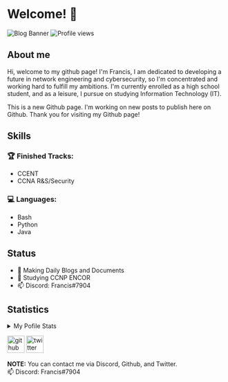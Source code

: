 # Welcome! 👋

![Blog Banner](https://user-images.githubusercontent.com/75497349/107621442-3cbcdc80-6c91-11eb-883a-c813710c2a67.png)
![Profile views](https://gpvc.arturio.dev/Sss)  

## About me
Hi, welcome to my github page! I'm Francis, I am dedicated to developing a future in network engineering and cybersecurity, so I'm concentrated and working hard to fulfill my ambitions. I'm currently enrolled as a high school student, and as a leisure, I pursue on studying Information Technology (IT). 

This is a new Github page. I'm working on new posts to publish here on Github. Thank you for visiting my Github page! <br/>

## Skills

### 🏆 Finished Tracks:
- CCENT
- CCNA R&S/Security
### 💻 Languages:
- Bash
- Python
- Java

## Status
- 🔭 Making Daily Blogs and Documents
- 🌱 Studying CCNP ENCOR
- 📫 Discord: Francis#7904 

## Statistics
<details>
  <summary>My Pofile Stats</summary>
  <br/>
  <a href="https://github.com/FrancisIGP/github-readme-stats"><img alt="FrancisIGP's GitHub Stats" src="https://github-readme-stats.vercel.app/api/?username=FrancisIGP&layout=compact&show_icons=true&include_all_commits=true&hide_border=true&theme=radical" /></a>
  <br/>
</details>

[<img src='https://cdn.jsdelivr.net/npm/simple-icons@3.0.1/icons/github.svg' alt='github' height='40'>](https://github.com/FrancisIGP)  [<img src='https://cdn.jsdelivr.net/npm/simple-icons@3.0.1/icons/twitter.svg' alt='twitter' height='40'>](https://twitter.com/Francis_IGP)  

**NOTE:** You can contact me via Discord, Github, and Twitter. <br/>
📫 Discord: Francis#7904 
